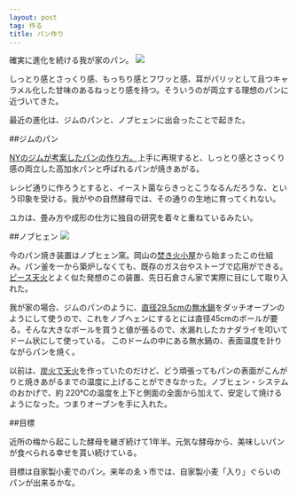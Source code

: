 ```yaml
---
layout: post
tag: 作る
title: パン作り
---
```

確実に進化を続ける我が家のパン。
![](https://c2.staticflickr.com/6/5658/23062057634_2d4c703fdb.jpg)


しっとり感とさっくり感、もっちり感とフワッと感、耳がパリッとして且つキャラメル化した甘味のあるねっとり感を持つ。そういうのが両立する理想のパンに近づいてきた。 

最近の進化は、ジムのパンと、ノブヒェンに出会ったことで起きた。


##ジムのパン

<a rel="nofollow" href="http://www.amazon.co.jp/gp/product/0393066304/ref=as_li_ss_tl?ie=UTF8&camp=247&creative=7399&creativeASIN=0393066304&linkCode=as2&tag=kobapan-22">NYのジムが考案したパンの作り方。</a><img src="http://ir-jp.amazon-adsystem.com/e/ir?t=kobapan-22&l=as2&o=9&a=0393066304" width="1" height="1" border="0" alt="" style="border:none !important; margin:0px !important;" />上手に再現すると、しっとり感とさっくり感の両立した高加水パンと呼ばれるパンが焼きあがる。

レシピ通りに作ろうとすると、イースト菌ならきっとこうなるんだろうな、という印象を受ける。我がやの自然酵母では、その通りの生地に育ってくれない。

ユカは、畳み方や成形の仕方に独自の研究を着々と重ねているみたい。


##ノブヒェン 
![](https://c2.staticflickr.com/6/5679/22804658224_d6ab74121f.jpg)

今のパン焼き装置はノブヒェン窯。岡山の[焚き火小屋](http://nature21.exblog.jp/14344972)から始まったこの仕組み。パン釜を一から築炉しなくても、既存のガス台やストーブで応用ができる。[ピース天火](http://image.search.yahoo.co.jp/search?ei=UTF-8&fr=&p=%E3%83%94%E3%83%BC%E3%82%B9%E5%A4%A9%E7%81%AB#mode%3Dsearch)とよく似た発想のこの装置、先日石倉さん家で実際に目にして取り入れた。

我が家の場合、ジムのパンのように、[直径29.5cmの無水鍋](http://www.musui-t.co.jp/syouhin/a01.html)をダッチオーブンのようにして使うので、これをノブヘェンにするとには直径45cmのボールが要る。そんな大きなボールを買うと値が張るので、水漏れしたカナダライを叩いてドーム状にして使っている。 このドームの中にある無水鍋の、表面温度を計りながらパンを焼く。

以前は、[炭火で天火](http://kobapan.com/blog/2015/04/06/musui.html)を作っていたのだけど、どう頑張ってもパンの表面がこんがりと焼きあがるまでの温度に上げることができなかった。ノブヒェン・システムのおかげで、約 220℃の温度を上下と側面の全面から加えて、安定して焼けるようになった。つまりオーブンを手に入れた。

##目標

近所の梅から起こした酵母を継ぎ続けて1年半。元気な酵母から、美味しいパンが食べられる幸せを貰い続けている。

目標は自家製小麦でのパン。来年のゑゝ市では、自家製小麦「入り」ぐらいのパンが出来るかな。


